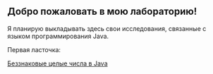 ## Добро пожаловать в мою лабораторию!

Я планирую выкладывать здесь свои исследования, связанные с языком программирования Java.

Первая ласточка:

[Беззнаковые целые числа в Java](unsigned/unsigned-java-numbers.md)
